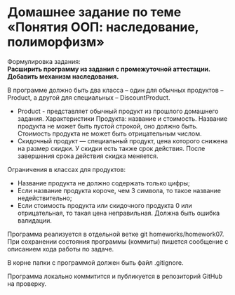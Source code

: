 # Домашнее задание по теме<br>«Понятия ООП: наследование, полиморфизм»
Формулировка задания:  
**Расширить программу из задания с промежуточной аттестации.
Добавить механизм наследования.**

В программе должно быть два класса – один для обычных продуктов – Product, а другой для специальных – DiscountProduct.

* Product - представляет обычный продукт из прошлого домашнего задания. Характеристики Продукта: название и стоимость.
Название продукта не может быть пустой строкой, оно должно быть. Стоимость продукта не может быть отрицательным числом.
* Скидочный продукт — специальный продукт, цена которого снижена на размер скидки. У скидки есть также срок действия.
После завершения срока действия скидка меняется.

Ограничения в классах для продуктов:
- Название продукта не должно содержать только цифры;
- Если название продукта короче, чем 3 символа, то такое название недействительно;
- Если стоимость продукта или скидочного продукта 0 или отрицательная, то такая цена неправильная. Должна быть ошибка
валидации.

Программа реализуется в отдельной ветке git homeworks/homework07.  
При сохранении состояния программы (коммиты) пишется сообщение с описанием хода работы по задаче.

В корне папки с программой должен быть файл .gitignore.

Программа локально коммитится и публикуется в репозиторий GitHub на проверку.
